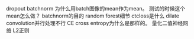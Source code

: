 dropout
batchnorm 为什么用batch图像的mean作为mean。  测试的时候这个mean怎么做？  batchnorm的目的
random forest细节
ctcloss是什么
dilate convolution并行处理不行
CE cross entropy为什么是那样的。
量化二值神经网络
L2正则
